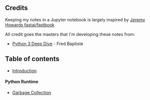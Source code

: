 ## Credits
Keeping my notes in a Jupyter notebook is largely inspired by [Jeremy Howards fastai/fastbook](https://github.com/fastai/fastbook.git)

All credit goes the masters that I'm developing these notes from:
+ [Python 3 Deep Dive](https://www.udemy.com/course/python-3-deep-dive-part-1) - Fred Baptiste


## Table of contents
+ [Introduction](#intro)

#### Python Runtime
+ [Garbage Collection](garbage_collection.ipynb)

<a name="intro"></a>
